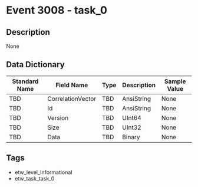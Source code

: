 # Event 3008 - task_0

## Description
None

## Data Dictionary
|Standard Name|Field Name|Type|Description|Sample Value|
|---|---|---|---|---|
|TBD|CorrelationVector|TBD|AnsiString|None|None|
|TBD|Id|TBD|AnsiString|None|None|
|TBD|Version|TBD|UInt64|None|None|
|TBD|Size|TBD|UInt32|None|None|
|TBD|Data|TBD|Binary|None|None|

## Tags
* etw_level_Informational
* etw_task_task_0